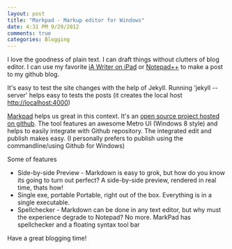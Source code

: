 ```yaml
---
layout: post
title: "Markpad - Markup editor for Windows"
date: 4:31 PM 9/29/2012
comments: true
categories: Blogging
---
```


I love the goodness of plain text. I can draft things without clutters of blog editor. I can use my favorite [iA Writer on iPad](http://www.iawriter.com/) or [Notepad++](http://notepad-plus-plus.org/) to make a post to my github blog.

It's easy to test the site changes with the help of Jekyll. Running 'jekyll --server' helps easy to tests the posts (it creates the local host [http://localhost:4000](http://localhost:4000))

[Markpad](http://code52.org/DownmarkerWPF/) helps us great in this context. It's an [open source project hosted on github](https://github.com/Code52/DownmarkerWPF). The tool features an awesome Metro UI (Windows 8 style) and helps to easily integrate with Github repository. The integrated edit and publish makes easy. (I personally prefers to publish using the commandline/using Github for Windows)

Some of features 

 - Side-by-side Preview - Markdown is easy to grok, but how do you know its going to turn out perfect? A side-by-side preview, rendered in real time, thats how!
 - Single exe, portable
Portable, right out of the box. Everything is in a single executable.
 - Spellchecker - Markdown can be done in any text editor, but why must the experience degrade to Notepad? No more. MarkPad has spellchecker and a floating syntax tool bar

Have a great blogging time!